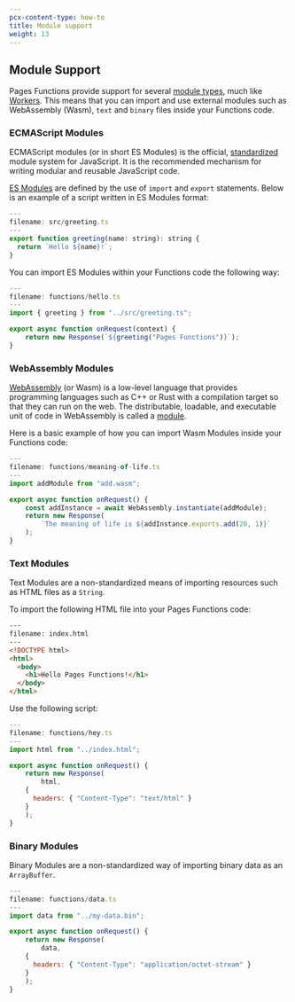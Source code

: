```yaml
---
pcx-content-type: how-to
title: Module support
weight: 13
---
```


## Module Support

Pages Functions provide support for several [module types](https://blog.cloudflare.com/pages-functions-with-webassembly), much like [Workers](https://blog.cloudflare.com/workers-javascript-modules/). This means that you can import and use external modules such as WebAssembly (Wasm), `text` and `binary` files inside your Functions code.

### ECMAScript Modules

ECMAScript modules (or in short ES Modules) is the official, [standardized](https://tc39.es/ecma262/#sec-modules) module system for JavaScript. It is the recommended mechanism for writing modular and reusable JavaScript code. 

[ES Modules](https://developer.mozilla.org/en-US/docs/Web/JavaScript/Guide/Modules) are defined by the use of `import` and `export` statements. Below is an example of a script written in ES Modules format:

```js
---
filename: src/greeting.ts
---
export function greeting(name: string): string {
  return `Hello ${name}!`;
}
```

You can import ES Modules within your Functions code the following way:

```js
---
filename: functions/hello.ts
---
import { greeting } from "../src/greeting.ts";

export async function onRequest(context) {
    return new Response(`${greeting("Pages Functions")}`);
}
```

### WebAssembly Modules

[WebAssembly](https://webassembly.org/) (or Wasm) is a low-level language that provides programming languages such as C++ or Rust with a compilation target so that they can run on the web. The distributable, loadable, and executable unit of code in WebAssembly is called a [module](https://webassembly.github.io/spec/core/syntax/modules.html).

Here is a basic example of how you can import Wasm Modules inside your Functions code:

```js
---
filename: functions/meaning-of-life.ts
---
import addModule from "add.wasm";

export async function onRequest() {
	const addInstance = await WebAssembly.instantiate(addModule);
	return new Response(
		`The meaning of life is ${addInstance.exports.add(20, 1)}`
	);
}
```

### Text Modules

Text Modules are a non-standardized means of importing resources such as HTML files as a `String`.

To import the following HTML file into your Pages Functions code:

```html
---
filename: index.html
---
<!DOCTYPE html>
<html>
  <body>
    <h1>Hello Pages Functions!</h1>
  </body>
</html>
```

Use the following script:

```js
---
filename: functions/hey.ts
---
import html from "../index.html";

export async function onRequest() {
	return new Response(
		html,
    {
      headers: { "Content-Type": "text/html" }
    }
	);
}
```


### Binary Modules

Binary Modules are a non-standardized way of importing binary data as an `ArrayBuffer`.

```js
---
filename: functions/data.ts
---
import data from "../my-data.bin";

export async function onRequest() {
	return new Response(
		data,
    {
      headers: { "Content-Type": "application/octet-stream" }
    }
	);
}
```